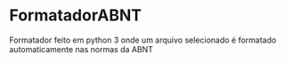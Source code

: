 # FormatadorABNT
Formatador feito em python 3  onde um arquivo selecionado é formatado automaticamente nas normas da ABNT
